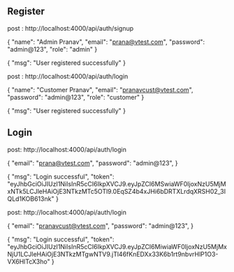 ## Register

post : http://localhost:4000/api/auth/signup

{
  "name": "Admin Pranav",
  "email": "prana@vtest.com",
  "password": "admin@123",
  "role": "admin"
}

{
    "msg": "User registered successfully"
}

post : http://localhost:4000/api/auth/login

{
  "name": "Customer Pranav",
  "email": "pranavcust@vtest.com",
  "password": "admin@123",
  "role": "customer"
}

{
    "msg": "User registered successfully"
}

## Login

post: http://localhost:4000/api/auth/login

{
    "email": "prana@vtest.com",
    "password": "admin@123",
}

{
    "msg": "Login successful",
    "token": "eyJhbGciOiJIUzI1NiIsInR5cCI6IkpXVCJ9.eyJpZCI6MSwiaWF0IjoxNzU5MjMxNTk5LCJleHAiOjE3NTkzMTc5OTl9.0EqSZ4b4xJHi6bDRTXLrdqXRSH02_3IQLd1KOB613nk"
}

post: http://localhost:4000/api/auth/login

{
    "email": "pranavcust@vtest.com",
    "password": "admin@123",
}

{
    "msg": "Login successful",
    "token": "eyJhbGciOiJIUzI1NiIsInR5cCI6IkpXVCJ9.eyJpZCI6MiwiaWF0IjoxNzU5MjMxNjU1LCJleHAiOjE3NTkzMTgwNTV9.jTl46fKnEDXx33K6b1rt9nbvrHlP1O3-VX6HlTcX3ho"
}